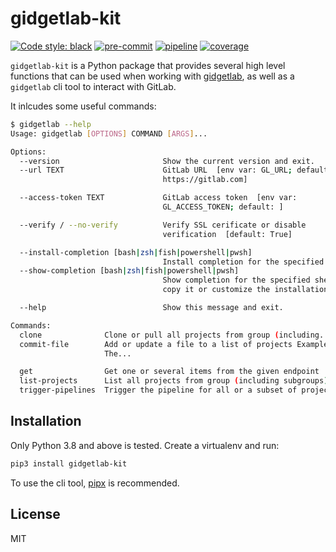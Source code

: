 # gidgetlab-kit

[![Code style: black](https://img.shields.io/badge/code%20style-black-000000.svg)](https://github.com/psf/black)
[![pre-commit](https://img.shields.io/badge/pre--commit-enabled-brightgreen?logo=pre-commit&logoColor=white)](https://github.com/pre-commit/pre-commit)
[![pipeline](https://gitlab.com/beenje/gidgetlab-kit/badges/main/pipeline.svg)](https://gitlab.com/beenje/gidgetlab-kit/-/commits/main)
[![coverage](https://gitlab.com/beenje/gidgetlab-kit/badges/main/coverage.svg)](https://gitlab.com/beenje/gidgetlab-kit/-/commits/main)

`gidgetlab-kit` is a Python package that provides several high level functions that can be used when
working with [gidgetlab](https://gidgetlab.readthedocs.io), as well as a `gidgetlab` cli tool to interact
with GitLab.

It inlcudes some useful commands:

```bash
$ gidgetlab --help
Usage: gidgetlab [OPTIONS] COMMAND [ARGS]...

Options:
  --version                       Show the current version and exit.
  --url TEXT                      GitLab URL  [env var: GL_URL; default:
                                  https://gitlab.com]

  --access-token TEXT             GitLab access token  [env var:
                                  GL_ACCESS_TOKEN; default: ]

  --verify / --no-verify          Verify SSL cerificate or disable
                                  verification  [default: True]

  --install-completion [bash|zsh|fish|powershell|pwsh]
                                  Install completion for the specified shell.
  --show-completion [bash|zsh|fish|powershell|pwsh]
                                  Show completion for the specified shell, to
                                  copy it or customize the installation.

  --help                          Show this message and exit.

Commands:
  clone              Clone or pull all projects from group (including...
  commit-file        Add or update a file to a list of projects Example:
                     The...

  get                Get one or several items from the given endpoint
  list-projects      List all projects from group (including subgroups)
  trigger-pipelines  Trigger the pipeline for all or a subset of projects...
```

## Installation

Only Python 3.8 and above is tested. Create a virtualenv and run:

```bash
pip3 install gidgetlab-kit
```

To use the cli tool, [pipx](https://pipxproject.github.io/pipx/) is recommended.

## License

MIT
